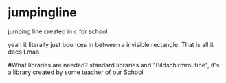 # jumpingline
jumping line created in c for school


yeah it literally just bounces in between a invisible rectangle. That is all it does Lmao


#What libraries are needed?
standard libraries and "Bildschirmroutine", it's a library created by some teacher of our School
